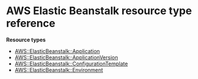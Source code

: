 # AWS Elastic Beanstalk resource type reference<a name="AWS_ElasticBeanstalk"></a>

**Resource types**
+ [AWS::ElasticBeanstalk::Application](aws-properties-beanstalk.md)
+ [AWS::ElasticBeanstalk::ApplicationVersion](aws-properties-beanstalk-version.md)
+ [AWS::ElasticBeanstalk::ConfigurationTemplate](aws-resource-elasticbeanstalk-configurationtemplate.md)
+ [AWS::ElasticBeanstalk::Environment](aws-properties-beanstalk-environment.md)